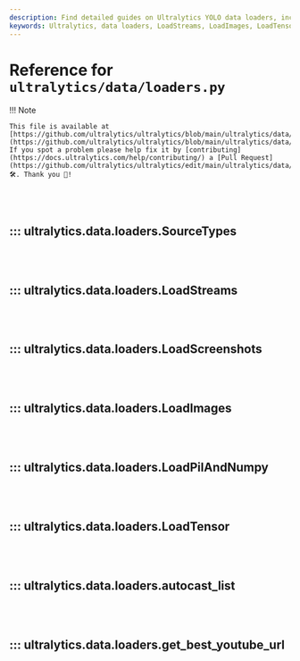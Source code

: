```yaml
---
description: Find detailed guides on Ultralytics YOLO data loaders, including LoadStreams, LoadImages and LoadTensor. Learn how to get the best YouTube URLs.
keywords: Ultralytics, data loaders, LoadStreams, LoadImages, LoadTensor, YOLO, YouTube URLs
---
```


# Reference for `ultralytics/data/loaders.py`

!!! Note

    This file is available at [https://github.com/ultralytics/ultralytics/blob/main/ultralytics/data/loaders.py](https://github.com/ultralytics/ultralytics/blob/main/ultralytics/data/loaders.py). If you spot a problem please help fix it by [contributing](https://docs.ultralytics.com/help/contributing/) a [Pull Request](https://github.com/ultralytics/ultralytics/edit/main/ultralytics/data/loaders.py) 🛠️. Thank you 🙏!

<br><br>

## ::: ultralytics.data.loaders.SourceTypes

<br><br>

## ::: ultralytics.data.loaders.LoadStreams

<br><br>

## ::: ultralytics.data.loaders.LoadScreenshots

<br><br>

## ::: ultralytics.data.loaders.LoadImages

<br><br>

## ::: ultralytics.data.loaders.LoadPilAndNumpy

<br><br>

## ::: ultralytics.data.loaders.LoadTensor

<br><br>

## ::: ultralytics.data.loaders.autocast_list

<br><br>

## ::: ultralytics.data.loaders.get_best_youtube_url

<br><br>
